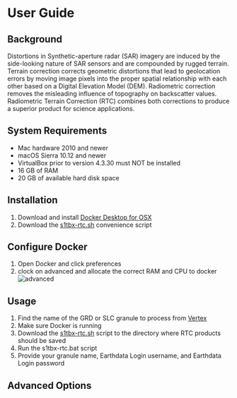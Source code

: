 # User Guide

## Background

Distortions in Synthetic-aperture radar (SAR) imagery are induced by the side-looking nature of SAR sensors and are compounded by rugged terrain. Terrain correction corrects geometric distortions that lead to geolocation errors by moving image pixels into the proper spatial relationship with each other based on a Digital Elevation Model (DEM). Radiometric correction removes the misleading influence of topography on backscatter values. Radiometric Terrain Correction (RTC) combines both corrections to produce a superior product for science applications.

## System Requirements

* Mac hardware 2010 and newer
* macOS Sierra 10.12 and newer
* VirtualBox prior to version 4.3.30 must NOT be installed
* 16 GB of RAM
* 20 GB of available hard disk space

## Installation

1. Download and install [Docker Desktop for OSX](https://download.docker.com/mac/stable/Docker.dmg)
1. Download the [s1tbx-rtc.sh](https://s3.amazonaws.com/asfdaac/s1tbx-rtc.sh) convenience script

## Configure Docker

1. Open Docker and click preferences
1. clock on advanced and allocate the correct RAM and CPU to docker
![advanced](https://docs.docker.com/docker-for-mac/images/menu/prefs-advanced.png)

## Usage

1. Find the name of the GRD or SLC granule to process from [Vertex](https://vertex.daac.asf.alaska.edu/)
1. Make sure Docker is running
1. Download the [s1tbx-rtc.sh](https://s3.amazonaws.com/asfdaac/s1tbx-rtc.sh) script to the directory where RTC products should be saved
1. Run the s1tbx-rtc.bat script
1. Provide your granule name, Earthdata Login username, and Earthdata Login password

## Advanced Options
